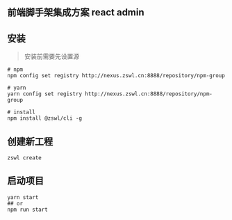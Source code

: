 ## 前端脚手架集成方案 react admin

## 安装

> 安装前需要先设置源

```shell
# npm
npm config set registry http://nexus.zswl.cn:8888/repository/npm-group

# yarn
yarn config set registry http://nexus.zswl.cn:8888/repository/npm-group

# install
npm install @zswl/cli -g
```

## 创建新工程

```shell
zswl create
```

## 启动项目

```shell
yarn start
## or
npm run start
```
